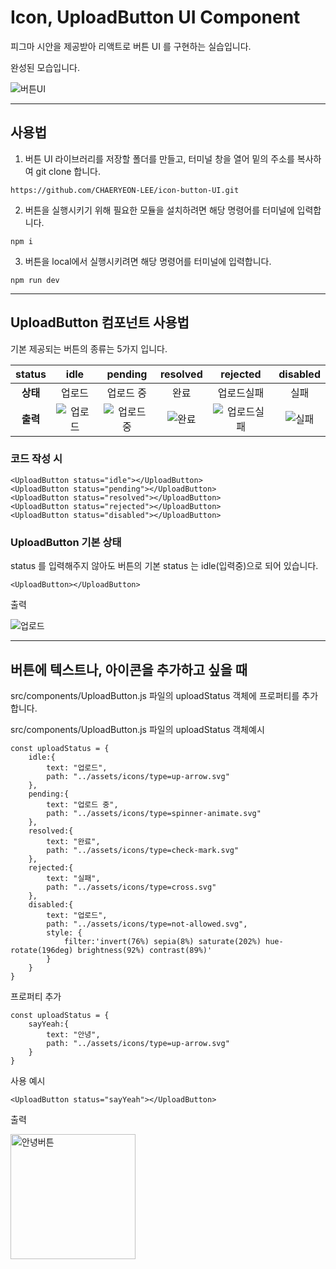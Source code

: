 # Icon, UploadButton UI Component 

피그마 시안을 제공받아 리액트로 버튼 UI 를 구현하는 실습입니다. 

완성된 모습입니다.

![버튼UI](https://user-images.githubusercontent.com/89028068/199477295-c2e02f47-d801-48d2-8e10-43a6911507ec.gif)


---
## 사용법 
1. 버튼 UI 라이브러리를 저장할 폴더를 만들고, 터미널 창을 열어 밑의 주소를 복사하여 git clone 합니다. 
```
https://github.com/CHAERYEON-LEE/icon-button-UI.git
```
2. 버튼을 실행시키기 위해 필요한 모듈을 설치하려면 해당 명령어를 터미널에 입력합니다. 
```
npm i 
```
3. 버튼을 local에서 실행시키려면 해당 명령어를 터미널에 입력합니다.
```
npm run dev
```

---
## UploadButton 컴포넌트 사용법 
기본 제공되는 버튼의 종류는 5가지 입니다. 

|**status**|idle|pending|resolved|rejected|disabled|
|:---:|:---:|:---:|:---:|:---:|:---:|
|**상태**|업로드|업로드 중|완료|업로드실패|실패|
|**출력**|![업로드](https://user-images.githubusercontent.com/89028068/199479402-ef43e38c-0cc6-42e3-812b-329ff1f6e098.png)|![업로드중](https://user-images.githubusercontent.com/89028068/199479449-df48e9e7-410d-4bb3-9e2a-82f13060df9d.png)|![완료](https://user-images.githubusercontent.com/89028068/199479484-0f74b97e-29b3-44c1-a30c-2322f0d9e53d.png)|![업로드실패](https://user-images.githubusercontent.com/89028068/199479650-d217b608-e0b1-42ac-951b-9fccde63c35c.png)|![실패](https://user-images.githubusercontent.com/89028068/199479692-c207b79f-9b47-4170-9c0b-5b3aeab7c751.png)|

### 코드 작성 시 

```
<UploadButton status="idle"></UploadButton>
<UploadButton status="pending"></UploadButton>
<UploadButton status="resolved"></UploadButton>
<UploadButton status="rejected"></UploadButton>
<UploadButton status="disabled"></UploadButton>
```


### UploadButton 기본 상태 

status 를 입력해주지 않아도 버튼의 기본 status 는 idle(입력중)으로 되어 있습니다. 

```
<UploadButton></UploadButton>
```

출력

![업로드](https://user-images.githubusercontent.com/89028068/199479402-ef43e38c-0cc6-42e3-812b-329ff1f6e098.png)


---
## 버튼에 텍스트나, 아이콘을 추가하고 싶을 때 

src/components/UploadButton.js 파일의 uploadStatus 객체에 프로퍼티를 추가합니다. 



src/components/UploadButton.js 파일의 uploadStatus 객체예시 
```
const uploadStatus = {
    idle:{
        text: "업로드",
        path: "../assets/icons/type=up-arrow.svg"
    },
    pending:{
        text: "업로드 중",
        path: "../assets/icons/type=spinner-animate.svg"
    },
    resolved:{
        text: "완료",
        path: "../assets/icons/type=check-mark.svg"
    },
    rejected:{
        text: "실패",
        path: "../assets/icons/type=cross.svg"
    },
    disabled:{
        text: "업로드",
        path: "../assets/icons/type=not-allowed.svg",
        style: {
            filter:'invert(76%) sepia(8%) saturate(202%) hue-rotate(196deg) brightness(92%) contrast(89%)'
        }
    }
}
```


프로퍼티 추가
```
const uploadStatus = {
    sayYeah:{
        text: "안녕",
        path: "../assets/icons/type=up-arrow.svg"
    }
}
```


사용 예시
```
<UploadButton status="sayYeah"></UploadButton>
```


출력

<img width="200" alt="안녕버튼" src="https://user-images.githubusercontent.com/89028068/199481430-16a9b076-6f23-4079-b18a-b5ef40c37ca1.png">







